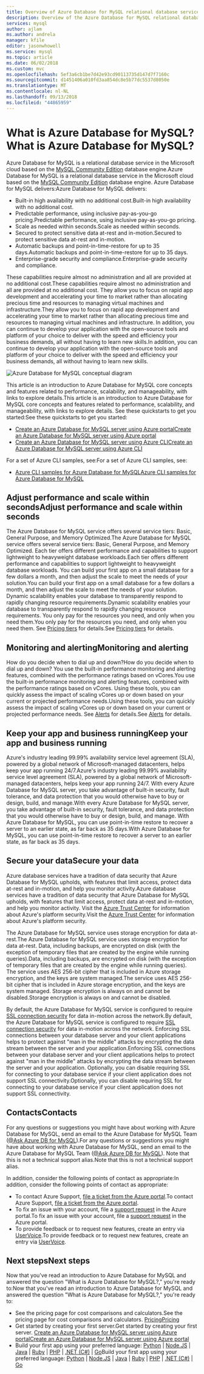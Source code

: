 ```yaml
---
title: Overview of Azure Database for MySQL relational database service
description: Overview of the Azure Database for MySQL relational database service.
services: mysql
author: ajlam
ms.author: andrela
manager: kfile
editor: jasonwhowell
ms.service: mysql
ms.topic: article
ms.date: 06/02/2018
ms.custom: mvc
ms.openlocfilehash: 5ef3a6cb1be7d42e93cd90113735d147d7f7160c
ms.sourcegitcommit: d1451406a010fd3aa854dc8e5b77dc5537d8050e
ms.translationtype: MT
ms.contentlocale: nl-NL
ms.lasthandoff: 09/13/2018
ms.locfileid: "44865959"
---
```

# <a name="what-is-azure-database-for-mysql"></a><span data-ttu-id="7bd42-103">What is Azure Database for MySQL?</span><span class="sxs-lookup"><span data-stu-id="7bd42-103">What is Azure Database for MySQL?</span></span>
<span data-ttu-id="7bd42-104">Azure Database for MySQL is a relational database service in the Microsoft cloud based on the [MySQL Community Edition](https://www.mysql.com/products/community/) database engine.</span><span class="sxs-lookup"><span data-stu-id="7bd42-104">Azure Database for MySQL is a relational database service in the Microsoft cloud based on the [MySQL Community Edition](https://www.mysql.com/products/community/) database engine.</span></span> <span data-ttu-id="7bd42-105">Azure Database for MySQL delivers:</span><span class="sxs-lookup"><span data-stu-id="7bd42-105">Azure Database for MySQL delivers:</span></span>

- <span data-ttu-id="7bd42-106">Built-in high availability with no additional cost.</span><span class="sxs-lookup"><span data-stu-id="7bd42-106">Built-in high availability with no additional cost.</span></span>
- <span data-ttu-id="7bd42-107">Predictable performance, using inclusive pay-as-you-go pricing.</span><span class="sxs-lookup"><span data-stu-id="7bd42-107">Predictable performance, using inclusive pay-as-you-go pricing.</span></span>
- <span data-ttu-id="7bd42-108">Scale as needed within seconds.</span><span class="sxs-lookup"><span data-stu-id="7bd42-108">Scale as needed within seconds.</span></span>
- <span data-ttu-id="7bd42-109">Secured to protect sensitive data at-rest and in-motion.</span><span class="sxs-lookup"><span data-stu-id="7bd42-109">Secured to protect sensitive data at-rest and in-motion.</span></span>
- <span data-ttu-id="7bd42-110">Automatic backups and point-in-time-restore for up to 35 days.</span><span class="sxs-lookup"><span data-stu-id="7bd42-110">Automatic backups and point-in-time-restore for up to 35 days.</span></span>
- <span data-ttu-id="7bd42-111">Enterprise-grade security and compliance.</span><span class="sxs-lookup"><span data-stu-id="7bd42-111">Enterprise-grade security and compliance.</span></span>

<span data-ttu-id="7bd42-112">These capabilities require almost no administration and all are provided at no additional cost.</span><span class="sxs-lookup"><span data-stu-id="7bd42-112">These capabilities require almost no administration and all are provided at no additional cost.</span></span> <span data-ttu-id="7bd42-113">They allow you to focus on rapid app development and accelerating your time to market rather than allocating precious time and resources to managing virtual machines and infrastructure.</span><span class="sxs-lookup"><span data-stu-id="7bd42-113">They allow you to focus on rapid app development and accelerating your time to market rather than allocating precious time and resources to managing virtual machines and infrastructure.</span></span> <span data-ttu-id="7bd42-114">In addition, you can continue to develop your application with the open-source tools and platform of your choice to deliver with the speed and efficiency your business demands, all without having to learn new skills.</span><span class="sxs-lookup"><span data-stu-id="7bd42-114">In addition, you can continue to develop your application with the open-source tools and platform of your choice to deliver with the speed and efficiency your business demands, all without having to learn new skills.</span></span>

![Azure Database for MySQL conceptual diagram](media/overview/1-azure-db-for-mysql-conceptual-diagram.png)

<span data-ttu-id="7bd42-116">This article is an introduction to Azure Database for MySQL core concepts and features related to performance, scalability, and manageability, with links to explore details.</span><span class="sxs-lookup"><span data-stu-id="7bd42-116">This article is an introduction to Azure Database for MySQL core concepts and features related to performance, scalability, and manageability, with links to explore details.</span></span> <span data-ttu-id="7bd42-117">See these quickstarts to get you started:</span><span class="sxs-lookup"><span data-stu-id="7bd42-117">See these quickstarts to get you started:</span></span>
- [<span data-ttu-id="7bd42-118">Create an Azure Database for MySQL server using Azure portal</span><span class="sxs-lookup"><span data-stu-id="7bd42-118">Create an Azure Database for MySQL server using Azure portal</span></span>](quickstart-create-mysql-server-database-using-azure-portal.md)
- [<span data-ttu-id="7bd42-119">Create an Azure Database for MySQL server using Azure CLI</span><span class="sxs-lookup"><span data-stu-id="7bd42-119">Create an Azure Database for MySQL server using Azure CLI</span></span>](quickstart-create-mysql-server-database-using-azure-cli.md)

<span data-ttu-id="7bd42-120">For a set of Azure CLI samples, see:</span><span class="sxs-lookup"><span data-stu-id="7bd42-120">For a set of Azure CLI samples, see:</span></span>
- [<span data-ttu-id="7bd42-121">Azure CLI samples for Azure Database for MySQL</span><span class="sxs-lookup"><span data-stu-id="7bd42-121">Azure CLI samples for Azure Database for MySQL</span></span>](sample-scripts-azure-cli.md)

## <a name="adjust-performance-and-scale-within-seconds"></a><span data-ttu-id="7bd42-122">Adjust performance and scale within seconds</span><span class="sxs-lookup"><span data-stu-id="7bd42-122">Adjust performance and scale within seconds</span></span>
<span data-ttu-id="7bd42-123">The Azure Database for MySQL service offers several service tiers: Basic, General Purpose, and Memory Optimized.</span><span class="sxs-lookup"><span data-stu-id="7bd42-123">The Azure Database for MySQL service offers several service tiers: Basic, General Purpose, and Memory Optimized.</span></span> <span data-ttu-id="7bd42-124">Each tier offers different performance and capabilities to support lightweight to heavyweight database workloads.</span><span class="sxs-lookup"><span data-stu-id="7bd42-124">Each tier offers different performance and capabilities to support lightweight to heavyweight database workloads.</span></span> <span data-ttu-id="7bd42-125">You can build your first app on a small database for a few dollars a month, and then adjust the scale to meet the needs of your solution.</span><span class="sxs-lookup"><span data-stu-id="7bd42-125">You can build your first app on a small database for a few dollars a month, and then adjust the scale to meet the needs of your solution.</span></span> <span data-ttu-id="7bd42-126">Dynamic scalability enables your database to transparently respond to rapidly changing resource requirements.</span><span class="sxs-lookup"><span data-stu-id="7bd42-126">Dynamic scalability enables your database to transparently respond to rapidly changing resource requirements.</span></span> <span data-ttu-id="7bd42-127">You only pay for the resources you need, and only when you need them.</span><span class="sxs-lookup"><span data-stu-id="7bd42-127">You only pay for the resources you need, and only when you need them.</span></span> <span data-ttu-id="7bd42-128">See [Pricing tiers](concepts-service-tiers.md) for details.</span><span class="sxs-lookup"><span data-stu-id="7bd42-128">See [Pricing tiers](concepts-service-tiers.md) for details.</span></span>

## <a name="monitoring-and-alerting"></a><span data-ttu-id="7bd42-129">Monitoring and alerting</span><span class="sxs-lookup"><span data-stu-id="7bd42-129">Monitoring and alerting</span></span>
<span data-ttu-id="7bd42-130">How do you decide when to dial up and down?</span><span class="sxs-lookup"><span data-stu-id="7bd42-130">How do you decide when to dial up and down?</span></span> <span data-ttu-id="7bd42-131">You use the built-in performance monitoring and alerting features, combined with the performance ratings based on vCores.</span><span class="sxs-lookup"><span data-stu-id="7bd42-131">You use the built-in performance monitoring and alerting features, combined with the performance ratings based on vCores.</span></span> <span data-ttu-id="7bd42-132">Using these tools, you can quickly assess the impact of scaling vCores up or down based on your current or projected performance needs.</span><span class="sxs-lookup"><span data-stu-id="7bd42-132">Using these tools, you can quickly assess the impact of scaling vCores up or down based on your current or projected performance needs.</span></span> <span data-ttu-id="7bd42-133">See [Alerts](howto-alert-on-metric.md) for details.</span><span class="sxs-lookup"><span data-stu-id="7bd42-133">See [Alerts](howto-alert-on-metric.md) for details.</span></span>

## <a name="keep-your-app-and-business-running"></a><span data-ttu-id="7bd42-134">Keep your app and business running</span><span class="sxs-lookup"><span data-stu-id="7bd42-134">Keep your app and business running</span></span>
<span data-ttu-id="7bd42-135">Azure's industry leading 99.99% availability service level agreement (SLA), powered by a global network of Microsoft-managed datacenters, helps keep your app running 24/7.</span><span class="sxs-lookup"><span data-stu-id="7bd42-135">Azure's industry leading 99.99% availability service level agreement (SLA), powered by a global network of Microsoft-managed datacenters, helps keep your app running 24/7.</span></span> <span data-ttu-id="7bd42-136">With every Azure Database for MySQL server, you take advantage of built-in security, fault tolerance, and data protection that you would otherwise have to buy or design, build, and manage.</span><span class="sxs-lookup"><span data-stu-id="7bd42-136">With every Azure Database for MySQL server, you take advantage of built-in security, fault tolerance, and data protection that you would otherwise have to buy or design, build, and manage.</span></span> <span data-ttu-id="7bd42-137">With Azure Database for MySQL, you can use point-in-time restore to recover a server to an earlier state, as far back as 35 days.</span><span class="sxs-lookup"><span data-stu-id="7bd42-137">With Azure Database for MySQL, you can use point-in-time restore to recover a server to an earlier state, as far back as 35 days.</span></span>

## <a name="secure-your-data"></a><span data-ttu-id="7bd42-138">Secure your data</span><span class="sxs-lookup"><span data-stu-id="7bd42-138">Secure your data</span></span>
<span data-ttu-id="7bd42-139">Azure database services have a tradition of data security that Azure Database for MySQL upholds, with features that limit access, protect data at-rest and in-motion, and help you monitor activity.</span><span class="sxs-lookup"><span data-stu-id="7bd42-139">Azure database services have a tradition of data security that Azure Database for MySQL upholds, with features that limit access, protect data at-rest and in-motion, and help you monitor activity.</span></span> <span data-ttu-id="7bd42-140">Visit the [Azure Trust Center](https://www.microsoft.com/en-us/trustcenter/security) for information about Azure's platform security.</span><span class="sxs-lookup"><span data-stu-id="7bd42-140">Visit the [Azure Trust Center](https://www.microsoft.com/en-us/trustcenter/security) for information about Azure's platform security.</span></span>

<span data-ttu-id="7bd42-141">The Azure Database for MySQL service uses storage encryption for data at-rest.</span><span class="sxs-lookup"><span data-stu-id="7bd42-141">The Azure Database for MySQL service uses storage encryption for data at-rest.</span></span> <span data-ttu-id="7bd42-142">Data, including backups, are encrypted on disk (with the exception of temporary files that are created by the engine while running queries).</span><span class="sxs-lookup"><span data-stu-id="7bd42-142">Data, including backups, are encrypted on disk (with the exception of temporary files that are created by the engine while running queries).</span></span> <span data-ttu-id="7bd42-143">The service uses AES 256-bit cipher that is included in Azure storage encryption, and the keys are system managed.</span><span class="sxs-lookup"><span data-stu-id="7bd42-143">The service uses AES 256-bit cipher that is included in Azure storage encryption, and the keys are system managed.</span></span> <span data-ttu-id="7bd42-144">Storage encryption is always on and cannot be disabled.</span><span class="sxs-lookup"><span data-stu-id="7bd42-144">Storage encryption is always on and cannot be disabled.</span></span>

<span data-ttu-id="7bd42-145">By default, the Azure Database for MySQL service is configured to require [SSL connection security](./concepts-ssl-connection-security.md) for data in-motion across the network.</span><span class="sxs-lookup"><span data-stu-id="7bd42-145">By default, the Azure Database for MySQL service is configured to require [SSL connection security](./concepts-ssl-connection-security.md) for data in-motion across the network.</span></span> <span data-ttu-id="7bd42-146">Enforcing SSL connections between your database server and your client applications helps to protect against "man in the middle" attacks by encrypting the data stream between the server and your application.</span><span class="sxs-lookup"><span data-stu-id="7bd42-146">Enforcing SSL connections between your database server and your client applications helps to protect against "man in the middle" attacks by encrypting the data stream between the server and your application.</span></span> <span data-ttu-id="7bd42-147">Optionally, you can disable requiring SSL for connecting to your database service if your client application does not support SSL connectivity.</span><span class="sxs-lookup"><span data-stu-id="7bd42-147">Optionally, you can disable requiring SSL for connecting to your database service if your client application does not support SSL connectivity.</span></span>

## <a name="contacts"></a><span data-ttu-id="7bd42-148">Contacts</span><span class="sxs-lookup"><span data-stu-id="7bd42-148">Contacts</span></span>
<span data-ttu-id="7bd42-149">For any questions or suggestions you might have about working with Azure Database for MySQL, send an email to the Azure Database for MySQL Team ([@Ask Azure DB for MySQL](mailto:AskAzureDBforMySQL@service.microsoft.com)).</span><span class="sxs-lookup"><span data-stu-id="7bd42-149">For any questions or suggestions you might have about working with Azure Database for MySQL, send an email to the Azure Database for MySQL Team ([@Ask Azure DB for MySQL](mailto:AskAzureDBforMySQL@service.microsoft.com)).</span></span> <span data-ttu-id="7bd42-150">Note that this is not a technical support alias.</span><span class="sxs-lookup"><span data-stu-id="7bd42-150">Note that this is not a technical support alias.</span></span>

<span data-ttu-id="7bd42-151">In addition, consider the following points of contact as appropriate:</span><span class="sxs-lookup"><span data-stu-id="7bd42-151">In addition, consider the following points of contact as appropriate:</span></span>
- <span data-ttu-id="7bd42-152">To contact Azure Support, [file a ticket from the Azure portal](https://portal.azure.com/?#blade/Microsoft_Azure_Support/HelpAndSupportBlade).</span><span class="sxs-lookup"><span data-stu-id="7bd42-152">To contact Azure Support, [file a ticket from the Azure portal](https://portal.azure.com/?#blade/Microsoft_Azure_Support/HelpAndSupportBlade).</span></span>
- <span data-ttu-id="7bd42-153">To fix an issue with your account, file a [support request](https://ms.portal.azure.com/#blade/Microsoft_Azure_Support/HelpAndSupportBlade/newsupportrequest) in the Azure portal.</span><span class="sxs-lookup"><span data-stu-id="7bd42-153">To fix an issue with your account, file a [support request](https://ms.portal.azure.com/#blade/Microsoft_Azure_Support/HelpAndSupportBlade/newsupportrequest) in the Azure portal.</span></span>
- <span data-ttu-id="7bd42-154">To provide feedback or to request new features, create an entry via [UserVoice](https://feedback.azure.com/forums/597982-azure-database-for-mysql).</span><span class="sxs-lookup"><span data-stu-id="7bd42-154">To provide feedback or to request new features, create an entry via [UserVoice](https://feedback.azure.com/forums/597982-azure-database-for-mysql).</span></span>

## <a name="next-steps"></a><span data-ttu-id="7bd42-155">Next steps</span><span class="sxs-lookup"><span data-stu-id="7bd42-155">Next steps</span></span>
<span data-ttu-id="7bd42-156">Now that you've read an introduction to Azure Database for MySQL and answered the question "What is Azure Database for MySQL?," you're ready to:</span><span class="sxs-lookup"><span data-stu-id="7bd42-156">Now that you've read an introduction to Azure Database for MySQL and answered the question "What is Azure Database for MySQL?," you're ready to:</span></span>
- <span data-ttu-id="7bd42-157">See the pricing page for cost comparisons and calculators.</span><span class="sxs-lookup"><span data-stu-id="7bd42-157">See the pricing page for cost comparisons and calculators.</span></span> [<span data-ttu-id="7bd42-158">Pricing</span><span class="sxs-lookup"><span data-stu-id="7bd42-158">Pricing</span></span>](https://azure.microsoft.com/pricing/details/mysql/)
- <span data-ttu-id="7bd42-159">Get started by creating your first server.</span><span class="sxs-lookup"><span data-stu-id="7bd42-159">Get started by creating your first server.</span></span> [<span data-ttu-id="7bd42-160">Create an Azure Database for MySQL server using Azure portal</span><span class="sxs-lookup"><span data-stu-id="7bd42-160">Create an Azure Database for MySQL server using Azure portal</span></span>](quickstart-create-mysql-server-database-using-azure-portal.md)
- <span data-ttu-id="7bd42-161">Build your first app using your preferred language: [Python](./connect-python.md) | [Node.JS](./connect-nodejs.md) | [Java](./connect-java.md) | [Ruby](./connect-ruby.md) | [PHP](./connect-php.md) | [.NET (C#)](./connect-csharp.md) | [Go](./connect-go.md)</span><span class="sxs-lookup"><span data-stu-id="7bd42-161">Build your first app using your preferred language: [Python](./connect-python.md) | [Node.JS](./connect-nodejs.md) | [Java](./connect-java.md) | [Ruby](./connect-ruby.md) | [PHP](./connect-php.md) | [.NET (C#)](./connect-csharp.md) | [Go](./connect-go.md)</span></span>
